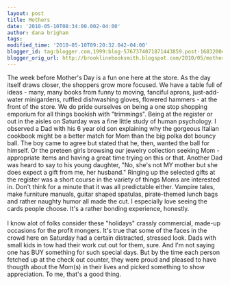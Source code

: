 ```yaml
---
layout: post
title: Mothers
date: '2010-05-10T08:34:00.002-04:00'
author: dana brigham
tags: 
modified_time: '2010-05-10T09:20:32.042-04:00'
blogger_id: tag:blogger.com,1999:blog-5767374071871443859.post-1683200494600302085
blogger_orig_url: http://brooklinebooksmith.blogspot.com/2010/05/mothers.html
---
```


The week before Mother's Day is a fun one here at the store.  As the day itself draws closer, the shoppers grow more focused.  We have a table full of ideas - many, many books from funny to moving, fanciful aprons, just-add-water minigardens, ruffled dishwashing gloves, flowered hammers - at the front of the store.  We do pride ourselves on being a one stop shopping emporium for all things bookish with "trimmings".  Being at the register or out in the aisles on Saturday was a fine little study of human psychology.  I observed a Dad with his 6 year old son explaining why the gorgeous Italian cookbook might be a better match for Mom than the big polka dot bouncy ball.  The boy came to agree but stated that he, then, wanted the ball for himself.  Or the preteen girls browsing our jewelry collection seeking Mom -appropriate items and having a great time trying on this or that.  Another Dad was heard to say to his young daughter, "No, she's not MY mother but she does expect a gift from me, her husband."  Ringing up the selected gifts at the register was a short course in the variety of things Moms are interested in.  Don't think for a minute that it was all predictable either.  Vampire tales, make furniture manuals, guitar shaped spatulas,  pirate-themed lunch bags and rather naughty humor all made the cut.  I especially love seeing the cards people choose.  It's  a rather bonding experience, honestly.<br /><br />I know alot of folks consider these "holidays"  crassly commercial, made-up occasions for the profit mongers.  It's true that some of the faces in the crowd here on Saturday had a certain distracted, stressed look.   Dads with small kids in tow had their work cut out for them, sure.  And I'm not saying one has BUY something for such special days. But by the time each person fetched up at the check out counter, they were proud and pleased to have thougth about the Mom(s) in their lives and picked something to show appreciation.   To me, that's a good thing.